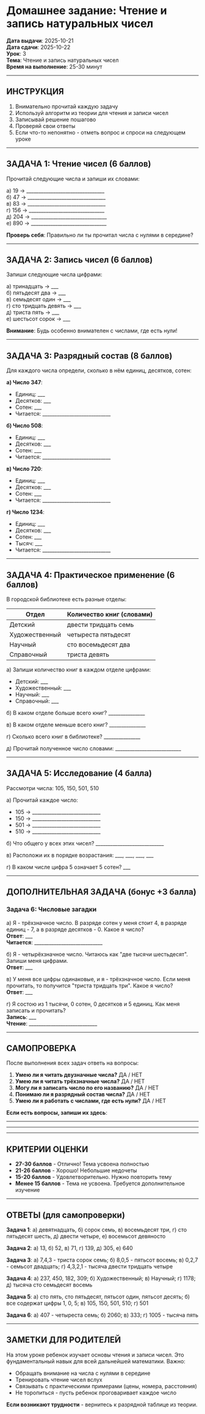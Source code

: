 # Домашнее задание: Чтение и запись натуральных чисел

**Дата выдачи**: 2025-10-21  
**Дата сдачи**: 2025-10-22  
**Урок**: 3  
**Тема**: Чтение и запись натуральных чисел  
**Время на выполнение**: 25-30 минут

---

## ИНСТРУКЦИЯ

1. Внимательно прочитай каждую задачу
2. Используй алгоритм из теории для чтения и записи чисел
3. Записывай решение пошагово
4. Проверяй свои ответы
5. Если что-то непонятно - отметь вопрос и спроси на следующем уроке

---

## ЗАДАЧА 1: Чтение чисел (6 баллов)

Прочитай следующие числа и запиши их словами:

а) 19 → ________________________________  
б) 47 → ________________________________  
в) 83 → ________________________________  
г) 156 → _______________________________  
д) 204 → _______________________________  
е) 890 → _______________________________  

**Проверь себя**: Правильно ли ты прочитал числа с нулями в середине?

---

## ЗАДАЧА 2: Запись чисел (6 баллов)

Запиши следующие числа цифрами:

а) тринадцать → ___  
б) пятьдесят два → ___  
в) семьдесят один → ___  
г) сто тридцать девять → ___  
д) триста пять → ___  
е) шестьсот сорок → ___  

**Внимание**: Будь особенно внимателен с числами, где есть нули!

---

## ЗАДАЧА 3: Разрядный состав (8 баллов)

Для каждого числа определи, сколько в нём единиц, десятков, сотен:

**а) Число 347**:
- Единиц: ___  
- Десятков: ___  
- Сотен: ___  
- Читается: ____________________________  

**б) Число 508**:
- Единиц: ___  
- Десятков: ___  
- Сотен: ___  
- Читается: ____________________________  

**в) Число 720**:
- Единиц: ___  
- Десятков: ___  
- Сотен: ___  
- Читается: ____________________________  

**г) Число 1234**:
- Единиц: ___  
- Десятков: ___  
- Сотен: ___  
- Тысяч: ___  
- Читается: ____________________________  

---

## ЗАДАЧА 4: Практическое применение (6 баллов)

В городской библиотеке есть разные отделы:

| Отдел | Количество книг (словами) |
|-------|---------------------------|
| Детский | двести тридцать семь |
| Художественный | четыреста пятьдесят |
| Научный | сто восемьдесят два |
| Справочный | триста девять |

а) Запиши количество книг в каждом отделе цифрами:
- Детский: ___  
- Художественный: ___  
- Научный: ___  
- Справочный: ___  

б) В каком отделе больше всего книг? _______________  

в) В каком отделе меньше всего книг? _______________  

г) Сколько всего книг в библиотеке? _______________  

д) Прочитай полученное число словами: ___________________________  

---

## ЗАДАЧА 5: Исследование (4 балла)

Рассмотри числа: 105, 150, 501, 510

а) Прочитай каждое число:
- 105 → ____________________________  
- 150 → ____________________________  
- 501 → ____________________________  
- 510 → ____________________________  

б) Что общего у всех этих чисел? ____________________________  

в) Расположи их в порядке возрастания: ___, ___, ___, ___  

г) В каком числе цифра 5 означает 5 сотен? ___  

---

## ДОПОЛНИТЕЛЬНАЯ ЗАДАЧА (бонус +3 балла)

### Задача 6: Числовые загадки

а) Я - трёхзначное число. В разряде сотен у меня стоит 4, в разряде единиц - 7, а в разряде десятков - 0. Какое я число?  
**Ответ**: ___  
**Читается**: ____________________________  

б) Я - четырёхзначное число. Читаюсь как "две тысячи шестьдесят". Запиши меня цифрами.  
**Ответ**: ___  

в) У меня все цифры одинаковые, и я - трёхзначное число. Если меня прочитать, то получится "триста тридцать три". Какое я число?  
**Ответ**: ___  

г) Я состою из 1 тысячи, 0 сотен, 0 десятков и 5 единиц. Как меня записать и прочитать?  
**Запись**: ___  
**Чтение**: ____________________________  

---

## САМОПРОВЕРКА

После выполнения всех задач ответь на вопросы:

1. **Умею ли я читать двузначные числа?** ДА / НЕТ
2. **Умею ли я читать трёхзначные числа?** ДА / НЕТ  
3. **Могу ли я записать число по его названию?** ДА / НЕТ
4. **Понимаю ли я разрядный состав числа?** ДА / НЕТ
5. **Умею ли я работать с числами, где есть нули?** ДА / НЕТ

**Если есть вопросы, запиши их здесь**:
___________________________________
___________________________________

---

## КРИТЕРИИ ОЦЕНКИ

- **27-30 баллов** - Отлично! Тема усвоена полностью
- **21-26 баллов** - Хорошо! Небольшие недочеты  
- **15-20 баллов** - Удовлетворительно. Нужно повторить тему
- **Менее 15 баллов** - Тема не усвоена. Требуется дополнительное изучение

---

## ОТВЕТЫ (для самопроверки)

**Задача 1**: а) девятнадцать, б) сорок семь, в) восемьдесят три, г) сто пятьдесят шесть, д) двести четыре, е) восемьсот девяносто  

**Задача 2**: а) 13, б) 52, в) 71, г) 139, д) 305, е) 640  

**Задача 3**: а) 7,4,3 - триста сорок семь; б) 8,0,5 - пятьсот восемь; в) 0,2,7 - семьсот двадцать; г) 4,3,2,1 - тысяча двести тридцать четыре  

**Задача 4**: а) 237, 450, 182, 309; б) Художественный; в) Научный; г) 1178; д) тысяча сто семьдесят восемь  

**Задача 5**: а) сто пять, сто пятьдесят, пятьсот один, пятьсот десять; б) все содержат цифры 1, 0, 5; в) 105, 150, 501, 510; г) 501  

**Задача 6**: а) 407 - четыреста семь; б) 2060; в) 333; г) 1005 - тысяча пять  

---

## ЗАМЕТКИ ДЛЯ РОДИТЕЛЕЙ

На этом уроке ребенок изучает основы чтения и записи чисел. Это фундаментальный навык для всей дальнейшей математики. Важно:

- Обращать внимание на числа с нулями в середине
- Тренировать чтение чисел вслух
- Связывать с практическими примерами (цены, номера, расстояния)
- Не торопиться - пусть ребенок проговаривает каждое число

**Если возникают трудности** - вернитесь к разрядной таблице из теории.
